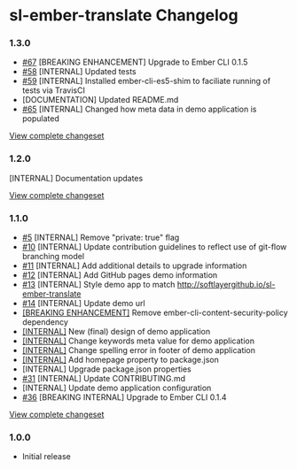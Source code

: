 # sl-ember-translate Changelog

### 1.3.0

* [#67](https://github.com/softlayer/sl-ember-translate/pull/67) [BREAKING ENHANCEMENT] Upgrade to Ember CLI 0.1.5
* [#58](https://github.com/softlayer/sl-ember-translate/pull/58) [INTERNAL] Updated tests
* [#59](https://github.com/softlayer/sl-ember-translate/pull/59) [INTERNAL] Installed ember-cli-es5-shim to faciliate running of tests via TravisCI
* [DOCUMENTATION] Updated README.md
* [#65](https://github.com/softlayer/sl-ember-translate/pull/65) [INTERNAL] Changed how meta data in demo application is populated

[View complete changeset](https://github.com/softlayer/sl-ember-translate/compare/v1.2.0...v1.3.0)

### 1.2.0

[INTERNAL] Documentation updates

[View complete changeset](https://github.com/softlayer/sl-ember-translate/compare/v1.1.0...v1.2.0)

### 1.1.0

* [#5](https://github.com/softlayer/sl-ember-translate/pull/5) [INTERNAL] Remove "private: true" flag
* [#10](https://github.com/softlayer/sl-ember-translate/pull/10) [INTERNAL] Update contribution guidelines to reflect use of git-flow branching model
* [#11](https://github.com/softlayer/sl-ember-translate/pull/11) [INTERNAL] Add additional details to upgrade information
* [#12](https://github.com/softlayer/sl-ember-translate/pull/12) [INTERNAL] Add GitHub pages demo information
* [#13](https://github.com/softlayer/sl-ember-translate/pull/13) [INTERNAL] Style demo app to match http://softlayergithub.io/sl-ember-translate
* [#14](https://github.com/softlayer/sl-ember-translate/pull/14) [INTERNAL] Update demo url
* [[BREAKING ENHANCEMENT]](https://github.com/softlayer/sl-ember-translate/commit/7f51cb2def71e781ba369330f957f924974abeb0) Remove ember-cli-content-security-policy dependency
* [[INTERNAL]](https://github.com/softlayer/sl-ember-translate/commit/23cb54f75466ae92b34cf5a9b3e164e99b50d07e) New (final) design of demo application
* [[INTERNAL]](https://github.com/softlayer/sl-ember-translate/commit/07333503cbae49acaf3bf0039a2c66f4785faa99) Change keywords meta value for demo application
* [[INTERNAL]](https://github.com/softlayer/sl-ember-translate/commit/b466ead9b8143b68bcb8475d3f6c15f8e86a24ed) Change spelling error in footer of demo application
* [[INTERNAL]](https://github.com/softlayer/sl-ember-translate/commit/a75853a5dc2e2ce577c6535384832516f16de4d3) Add homepage property to package.json
* [INTERNAL] Upgrade package.json properties
* [#31](https://github.com/softlayer/sl-ember-translate/pull/31) [INTERNAL] Update CONTRIBUTING.md
* [INTERNAL] Update demo application configuration
* [#36](https://github.com/softlayer/sl-ember-translate/pull/36) [BREAKING INTERNAL] Upgrade to Ember CLI 0.1.4

[View complete changeset](https://github.com/softlayer/sl-ember-translate/compare/v1.0.0...v1.1.0)

### 1.0.0

* Initial release